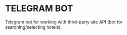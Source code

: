 # TELEGRAM BOT
Telegram bot for working with third-party site API (bot for searching/selecting hotels).
